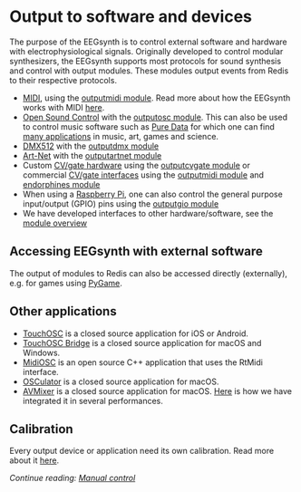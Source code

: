 # Output to software and devices

The purpose of the EEGsynth is to control external software and hardware with electrophysiological signals. Originally developed to control modular synthesizers, the EEGsynth supports most protocols for sound synthesis and control with output modules. These modules output events from Redis to their respective protocols.

- [MIDI](https://www.midi.org/), using the [outputmidi module](../module/outputmidi). Read more about how the EEGsynth
  works with MIDI [here](midi.md).
- [Open Sound Control](http://opensoundcontrol.org/introduction-osc) with the [outputosc module](../module/outputosc).
  This can also be used to control music software such as [Pure Data](https://puredata.info/)
  for which one can find [many applications](https://patchstorage.com/platform/pd-extended/) in music, art, games and science.
- [DMX512](https://en.wikipedia.org/wiki/DMX512) with the [outputdmx module](../module/outputdmx512)
- [Art-Net](https://en.wikipedia.org/wiki/Art-Net) with the [outputartnet module](../module/outputartnet)
- Custom [CV/gate hardware](../hardware/usb2cvgate_4channel) using the [outputcvgate module](../module/outputcvgate) or commercial [CV/gate interfaces](doepfer.md) using the [outputmidi module](../module/outputmidi) and [endorphines module](../module/endorphines)
- When using a [Raspberry Pi](http://raspberrypi.org/), one can also control the general purpose input/output (GPIO) pins using the [outputgio module](../module/outputgpio)
- We have developed interfaces to other hardware/software, see the [module overview](module-overview.md)

## Accessing EEGsynth with external software

The output of modules to Redis can also be accessed directly (externally), e.g. for games using [PyGame](https://www.pygame.org/news).

## Other applications

- [TouchOSC](https://hexler.net/products/touchosc) is a closed source application for iOS or Android.
- [TouchOSC Bridge](https://hexler.net/docs/touchosc-getting-started-midi) is a closed source application for macOS and Windows.
- [MidiOSC](https://github.com/jstutters/MidiOSC) is an open source C++ application that uses the RtMidi interface.
- [OSCulator](http://www.osculator.net) is a closed source application for macOS.
- [AVMixer](https://neuromixer.com/products/avmixer-pro) is a closed source application for macOS. [Here](avmixer.md) is how we
  have integrated it in several performances.

## Calibration

Every output device or application need its own calibration. Read more about it [here](calibration.md).

_Continue reading: [Manual control](manual-control.md)_
